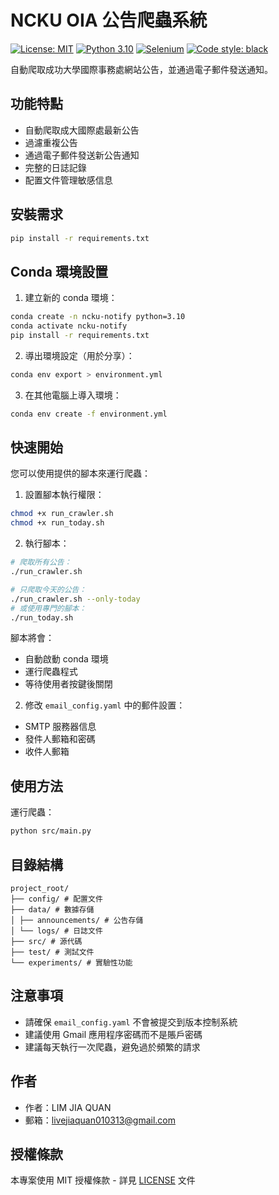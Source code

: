 # NCKU OIA 公告爬蟲系統

[![License: MIT](https://img.shields.io/badge/License-MIT-yellow.svg)](https://opensource.org/licenses/MIT)
[![Python 3.10](https://img.shields.io/badge/python-3.10-blue.svg)](https://www.python.org/downloads/release/python-3100/)
[![Selenium](https://img.shields.io/badge/Selenium-4.11.2-green.svg)](https://www.selenium.dev/)
[![Code style: black](https://img.shields.io/badge/code%20style-black-000000.svg)](https://github.com/psf/black)

自動爬取成功大學國際事務處網站公告，並通過電子郵件發送通知。

## 功能特點

- 自動爬取成大國際處最新公告
- 過濾重複公告
- 通過電子郵件發送新公告通知
- 完整的日誌記錄
- 配置文件管理敏感信息

## 安裝需求
```bash
pip install -r requirements.txt
```

## Conda 環境設置
1. 建立新的 conda 環境：
```bash
conda create -n ncku-notify python=3.10
conda activate ncku-notify
pip install -r requirements.txt
```

2. 導出環境設定（用於分享）：
```bash
conda env export > environment.yml
```

3. 在其他電腦上導入環境：
```bash
conda env create -f environment.yml
```

## 快速開始
您可以使用提供的腳本來運行爬蟲：

1. 設置腳本執行權限：
```bash
chmod +x run_crawler.sh
chmod +x run_today.sh
```

2. 執行腳本：
```bash
# 爬取所有公告：
./run_crawler.sh

# 只爬取今天的公告：
./run_crawler.sh --only-today
# 或使用專門的腳本：
./run_today.sh
```

腳本將會：
- 自動啟動 conda 環境
- 運行爬蟲程式
- 等待使用者按鍵後關閉

2. 修改 `email_config.yaml` 中的郵件設置：
- SMTP 服務器信息
- 發件人郵箱和密碼
- 收件人郵箱

## 使用方法

運行爬蟲：
```bash
python src/main.py
```
## 目錄結構
```
project_root/
├── config/ # 配置文件
├── data/ # 數據存儲
│ ├── announcements/ # 公告存儲
│ └── logs/ # 日誌文件
├── src/ # 源代碼
├── test/ # 測試文件
└── experiments/ # 實驗性功能
```
## 注意事項

- 請確保 `email_config.yaml` 不會被提交到版本控制系統
- 建議使用 Gmail 應用程序密碼而不是賬戶密碼
- 建議每天執行一次爬蟲，避免過於頻繁的請求

## 作者

- 作者：LIM JIA QUAN
- 郵箱：livejiaquan010313@gmail.com

## 授權條款

本專案使用 MIT 授權條款 - 詳見 [LICENSE](LICENSE) 文件
